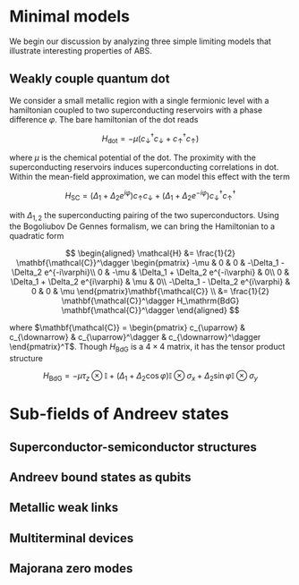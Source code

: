 # Minimal models
We begin our discussion by analyzing three simple limiting models that illustrate interesting properties of ABS.

## Weakly couple quantum dot
We consider a small metallic region with a single fermionic level with a hamiltonian coupled to two superconducting reservoirs with a phase difference $\varphi$.
The bare hamiltonian of the dot reads

$$
H_\mathrm{dot} = -\mu (c_\downarrow^\dagger c_\downarrow + c_\uparrow^\dagger c_\uparrow)
$$

where $\mu$ is the chemical potential of the dot.
The proximity with the superconducting reservoirs induces superconducting correlations in dot.
Within the mean-field approximation, we can model this effect with the term

$$
H_\mathrm{SC} = (\Delta_1 + \Delta_2 e^{i\varphi}) c_\uparrow c_\downarrow  + (\Delta_1 + \Delta_2 e^{-i\varphi})  c_\downarrow^\dagger c_\uparrow^\dagger
$$

with $\Delta_{1, 2}$ the superconducting pairing of the two superconductors.
Using the Bogoliubov De Gennes formalism, we can bring the Hamiltonian to a quadratic form

$$
\begin{aligned}
\mathcal{H} &= \frac{1}{2} \mathbf{\mathcal{C}}^\dagger
\begin{pmatrix}
-\mu & 0 & 0 & -\Delta_1 - \Delta_2 e^{-i\varphi}\\
0 & -\mu & \Delta_1 + \Delta_2 e^{-i\varphi} & 0\\
0 & \Delta_1 + \Delta_2 e^{i\varphi} & \mu & 0\\
-\Delta_1 - \Delta_2 e^{i\varphi}  & 0 & 0 & \mu \end{pmatrix}\mathbf{\mathcal{C}} \\
&= \frac{1}{2} \mathbf{\mathcal{C}}^\dagger H_\mathrm{BdG} \mathbf{\mathcal{C}}^\dagger
\end{aligned}
$$

where $\mathbf{\mathcal{C}} = \begin{pmatrix} c_{\uparrow} & c_{\downarrow} & c_{\uparrow}^\dagger & c_{\downarrow}^\dagger \end{pmatrix}^T$.
Though $H_\mathrm{BdG}$ is a $4 \times 4$ matrix, it has the tensor product structure

$$
 H_\mathrm{BdG}= -\mu \tau_z \otimes \mathbb{I} + (\Delta_1 + \Delta_2 \cos \varphi) \mathbb{I} \otimes \sigma_x + \Delta_2 \sin \varphi \mathbb{I} \otimes \sigma_y
$$


# Sub-fields of Andreev states

## Superconductor-semiconductor structures

## Andreev bound states as qubits

## Metallic weak links

## Multiterminal devices

## Majorana zero modes
